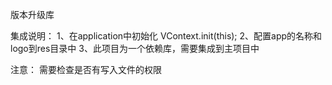 版本升级库 
 

 集成说明：
 1、在application中初始化 VContext.init(this);
 2、配置app的名称和logo到res目录中
 3、此项目为一个依赖库，需要集成到主项目中

 注意：
    需要检查是否有写入文件的权限


